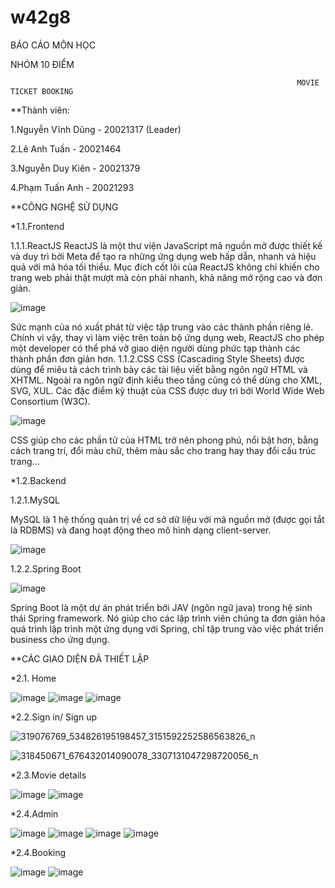 # w42g8
BÁO CÁO MÔN HỌC

NHÓM 10 ĐIỂM

                                                                    MOVIE TICKET BOOKING

**Thành viên:

1.Nguyễn Vĩnh Dũng - 20021317 (Leader)

2.Lê Anh Tuấn - 20021464

3.Nguyễn Duy Kiên - 20021379

4.Phạm Tuấn Anh - 20021293

**CÔNG NGHỆ SỬ DỤNG

*1.1.Frontend

1.1.1.ReactJS
ReactJS là một thư viện JavaScript mã nguồn mở được thiết kế và duy trì bởi Meta để tạo ra những ứng dụng web hấp dẫn, nhanh và hiệu quả với mã hóa tối thiểu. Mục đích cốt lõi của ReactJS không chỉ khiến cho trang web phải thật mượt mà còn phải nhanh, khả năng mở rộng cao và đơn giản. 

![image](https://user-images.githubusercontent.com/90887951/207526934-b25da11f-9fc8-4538-b6e2-e36c2986e6fb.png)

Sức mạnh của nó xuất phát từ việc tập trung vào các thành phần riêng lẻ. Chính vì vậy, thay vì làm việc trên toàn bộ ứng dụng web, ReactJS cho phép một developer có thể phá vỡ giao diện người dùng phức tạp thành các thành phần đơn giản hơn.
1.1.2.CSS
CSS (Cascading Style Sheets) được dùng để miêu tả cách trình bày các tài liệu viết bằng ngôn ngữ HTML và XHTML. Ngoài ra ngôn ngữ định kiểu theo tầng cũng có thể dùng cho XML, SVG, XUL. Các đặc điểm kỹ thuật của CSS được duy trì bởi World Wide Web Consortium (W3C).

![image](https://user-images.githubusercontent.com/90887951/207526952-1fcdcc3c-c5eb-4a14-901d-ac28bd935ace.png)

CSS giúp cho các phần tử của HTML trở nên phong phú, nổi bật hơn, bằng cách trang trí, đổi màu chữ, thêm màu sắc cho trang hay thay đổi cấu trúc trang…

*1.2.Backend

1.2.1.MySQL

MySQL là 1 hệ thống quản trị về cơ sở dữ liệu với mã nguồn mở (được gọi tắt là RDBMS) và đang hoạt động theo mô hình dạng client-server.

![image](https://user-images.githubusercontent.com/90887951/207526978-9712aa3b-0ee6-4646-b385-0f2107a0253a.png)

1.2.2.Spring Boot

![image](https://user-images.githubusercontent.com/90887951/207527021-18a62e1c-bc83-482a-b489-336238bd268b.png)

Spring Boot là một dự án phát triển bởi JAV (ngôn ngữ java) trong hệ sinh thái Spring framework. Nó giúp cho các lập trình viên chúng ta đơn giản hóa quá trình lập trình một ứng dụng với Spring, chỉ tập trung vào việc phát triển business cho ứng dụng.

**CÁC GIAO DIỆN ĐÃ THIẾT LẬP

*2.1. Home

![image](https://user-images.githubusercontent.com/90887951/207527473-75781622-d588-4453-89e2-e04046841fa9.png)
![image](https://user-images.githubusercontent.com/90887951/207527482-5328ad37-f674-42b0-a6cb-967b9a80bd1c.png)
![image](https://user-images.githubusercontent.com/90887951/207527496-c5dc9101-8d2c-47a4-8820-b3f154de0497.png)

*2.2.Sign in/ Sign up

![319076769_534826195198457_3151592252586563826_n](https://user-images.githubusercontent.com/90887951/207529456-85df4a01-b1ee-4d17-aced-7c9158668e35.png)

![318450671_676432014090078_3307131047298720056_n](https://user-images.githubusercontent.com/90887951/207529495-82839452-9e56-4dad-8c3a-633a8bbbc3a1.png)

*2.3.Movie details

![image](https://user-images.githubusercontent.com/90887951/207527531-77610954-de39-4ba0-9ecd-868568a63f6c.png)
![image](https://user-images.githubusercontent.com/90887951/207527550-c5a984e5-1608-4adc-a717-7d7a36c5ecbc.png)

*2.4.Admin

![image](https://user-images.githubusercontent.com/90887951/207527580-0876ccea-57b1-4d32-9c8c-9a79a3a7ed33.png)
![image](https://user-images.githubusercontent.com/90887951/207527589-b0b44674-30de-463c-80cd-8045272f4fd6.png)
![image](https://user-images.githubusercontent.com/90887951/207527605-fa5e25b4-9c57-4d5a-a2e9-f42287fbd98a.png)
![image](https://user-images.githubusercontent.com/90887951/207527622-8da51ebd-4754-4e62-a0a9-a109a5d6a382.png)

*2.4.Booking

![image](https://user-images.githubusercontent.com/90887951/207527636-8a902ba7-8413-4b7a-bbf3-0f2f4eb673ad.png)
![image](https://user-images.githubusercontent.com/90887951/207527648-42faaafa-7068-422d-be03-712df9fe2082.png)
